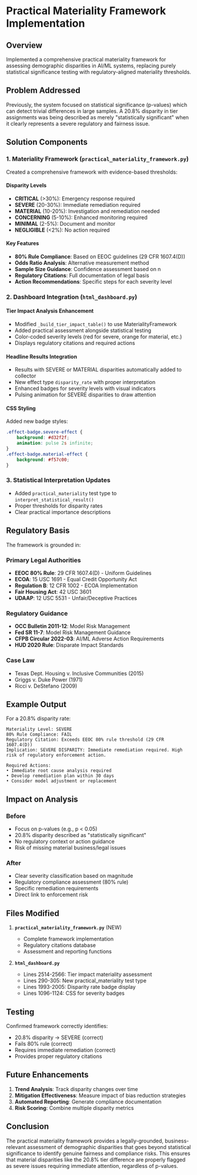 # Practical Materiality Framework Implementation

## Overview

Implemented a comprehensive practical materiality framework for assessing demographic disparities in AI/ML systems, replacing purely statistical significance testing with regulatory-aligned materiality thresholds.

## Problem Addressed

Previously, the system focused on statistical significance (p-values) which can detect trivial differences in large samples. A 20.8% disparity in tier assignments was being described as merely "statistically significant" when it clearly represents a severe regulatory and fairness issue.

## Solution Components

### 1. **Materiality Framework (`practical_materiality_framework.py`)**

Created a comprehensive framework with evidence-based thresholds:

#### Disparity Levels
- **CRITICAL** (>30%): Emergency response required
- **SEVERE** (20-30%): Immediate remediation required
- **MATERIAL** (10-20%): Investigation and remediation needed
- **CONCERNING** (5-10%): Enhanced monitoring required
- **MINIMAL** (2-5%): Document and monitor
- **NEGLIGIBLE** (<2%): No action required

#### Key Features
- **80% Rule Compliance**: Based on EEOC guidelines (29 CFR 1607.4(D))
- **Odds Ratio Analysis**: Alternative measurement method
- **Sample Size Guidance**: Confidence assessment based on n
- **Regulatory Citations**: Full documentation of legal basis
- **Action Recommendations**: Specific steps for each severity level

### 2. **Dashboard Integration (`html_dashboard.py`)**

#### Tier Impact Analysis Enhancement
- Modified `_build_tier_impact_table()` to use MaterialityFramework
- Added practical assessment alongside statistical testing
- Color-coded severity levels (red for severe, orange for material, etc.)
- Displays regulatory citations and required actions

#### Headline Results Integration
- Results with SEVERE or MATERIAL disparities automatically added to collector
- New effect type `disparity_rate` with proper interpretation
- Enhanced badges for severity levels with visual indicators
- Pulsing animation for SEVERE disparities to draw attention

#### CSS Styling
Added new badge styles:
```css
.effect-badge.severe-effect {
    background: #d32f2f;
    animation: pulse 2s infinite;
}
.effect-badge.material-effect {
    background: #f57c00;
}
```

### 3. **Statistical Interpretation Updates**

- Added `practical_materiality` test type to `interpret_statistical_result()`
- Proper thresholds for disparity rates
- Clear practical importance descriptions

## Regulatory Basis

The framework is grounded in:

### Primary Legal Authorities
- **EEOC 80% Rule**: 29 CFR 1607.4(D) - Uniform Guidelines
- **ECOA**: 15 USC 1691 - Equal Credit Opportunity Act
- **Regulation B**: 12 CFR 1002 - ECOA Implementation
- **Fair Housing Act**: 42 USC 3601
- **UDAAP**: 12 USC 5531 - Unfair/Deceptive Practices

### Regulatory Guidance
- **OCC Bulletin 2011-12**: Model Risk Management
- **Fed SR 11-7**: Model Risk Management Guidance
- **CFPB Circular 2022-03**: AI/ML Adverse Action Requirements
- **HUD 2020 Rule**: Disparate Impact Standards

### Case Law
- Texas Dept. Housing v. Inclusive Communities (2015)
- Griggs v. Duke Power (1971)
- Ricci v. DeStefano (2009)

## Example Output

For a 20.8% disparity rate:

```
Materiality Level: SEVERE
80% Rule Compliance: FAIL
Regulatory Citation: Exceeds EEOC 80% rule threshold (29 CFR 1607.4(D))
Implication: SEVERE DISPARITY: Immediate remediation required. High risk of regulatory enforcement action.

Required Actions:
• Immediate root cause analysis required
• Develop remediation plan within 30 days
• Consider model adjustment or replacement
```

## Impact on Analysis

### Before
- Focus on p-values (e.g., p < 0.05)
- 20.8% disparity described as "statistically significant"
- No regulatory context or action guidance
- Risk of missing material business/legal issues

### After
- Clear severity classification based on magnitude
- Regulatory compliance assessment (80% rule)
- Specific remediation requirements
- Direct link to enforcement risk

## Files Modified

1. **`practical_materiality_framework.py`** (NEW)
   - Complete framework implementation
   - Regulatory citations database
   - Assessment and reporting functions

2. **`html_dashboard.py`**
   - Lines 2514-2566: Tier impact materiality assessment
   - Lines 290-305: New practical_materiality test type
   - Lines 1993-2005: Disparity rate badge display
   - Lines 1096-1124: CSS for severity badges

## Testing

Confirmed framework correctly identifies:
- 20.8% disparity → SEVERE (correct)
- Fails 80% rule (correct)
- Requires immediate remediation (correct)
- Provides proper regulatory citations

## Future Enhancements

1. **Trend Analysis**: Track disparity changes over time
2. **Mitigation Effectiveness**: Measure impact of bias reduction strategies
3. **Automated Reporting**: Generate compliance documentation
4. **Risk Scoring**: Combine multiple disparity metrics

## Conclusion

The practical materiality framework provides a legally-grounded, business-relevant assessment of demographic disparities that goes beyond statistical significance to identify genuine fairness and compliance risks. This ensures that material disparities like the 20.8% tier difference are properly flagged as severe issues requiring immediate attention, regardless of p-values.